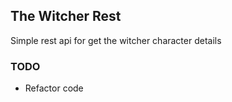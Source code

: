 ## The Witcher Rest

Simple rest api for get the witcher character details

### TODO

- Refactor code
